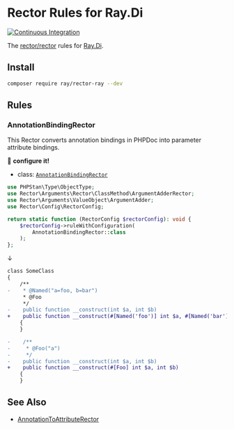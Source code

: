 # Rector Rules for Ray.Di
[![Continuous Integration](https://github.com/ray-di/rector-ray/actions/workflows/continuous-integration.yml/badge.svg)](https://github.com/ray-di/rector-ray/actions/workflows/continuous-integration.yml)

The [rector/rector](http://github.com/rectorphp/rector) rules for [Ray.Di](https://ray-di.github.io/).

## Install

```bash
composer require ray/rector-ray --dev
```

## Rules

### AnnotationBindingRector

This Rector converts annotation bindings in PHPDoc into parameter attribute bindings.

:wrench: **configure it!**

- class: [`AnnotationBindingRector`](rules/AnnotationBinding/Rector/ClassMethod/AnnotationBindingRector.php)

```php
use PHPStan\Type\ObjectType;
use Rector\Arguments\Rector\ClassMethod\ArgumentAdderRector;
use Rector\Arguments\ValueObject\ArgumentAdder;
use Rector\Config\RectorConfig;

return static function (RectorConfig $rectorConfig): void {
    $rectorConfig->ruleWithConfiguration(
        AnnotationBindingRector::class
    );
};
```

↓

```diff
class SomeClass
{
    /**
-    * @Named("a=foo, b=bar")
     * @Foo
     */
-    public function __construct(int $a, int $b)
+    public function __construct(#[Named('foo')] int $a, #[Named('bar')] int $b)
    {
    }
```

```diff
-    /**
-     * @Foo("a")
-     */
-    public function __construct(int $a, int $b)
+    public function __construct(#[Foo] int $a, int $b)
    {
    }
```

## See Also

* [AnnotationToAttributeRector](https://github.com/rectorphp/rector/blob/main/docs/rector_rules_overview.md#annotationtoattributerector)
